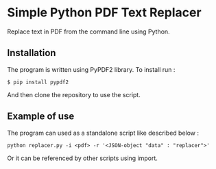 # Simple Python PDF Text Replacer
Replace text in PDF from the command line using Python.


## Installation
The program is written using PyPDF2 library. To install run : 
```
$ pip install pypdf2
```

And then clone the repository to use the script.

## Example of use
The program can used as a standalone script like described below :
```
python replacer.py -i <pdf> -r '<JSON-object "data" : "replacer">'
```

Or it can be referenced by other scripts using import.